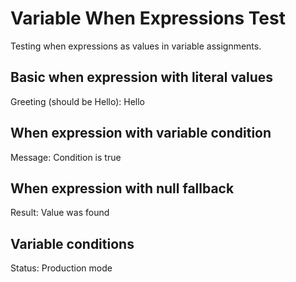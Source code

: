 # Variable When Expressions Test

Testing when expressions as values in variable assignments.

## Basic when expression with literal values

Greeting (should be Hello):
Hello
## When expression with variable condition

Message:
Condition is true
## When expression with null fallback

Result:
Value was found
## Variable conditions

Status:
Production mode